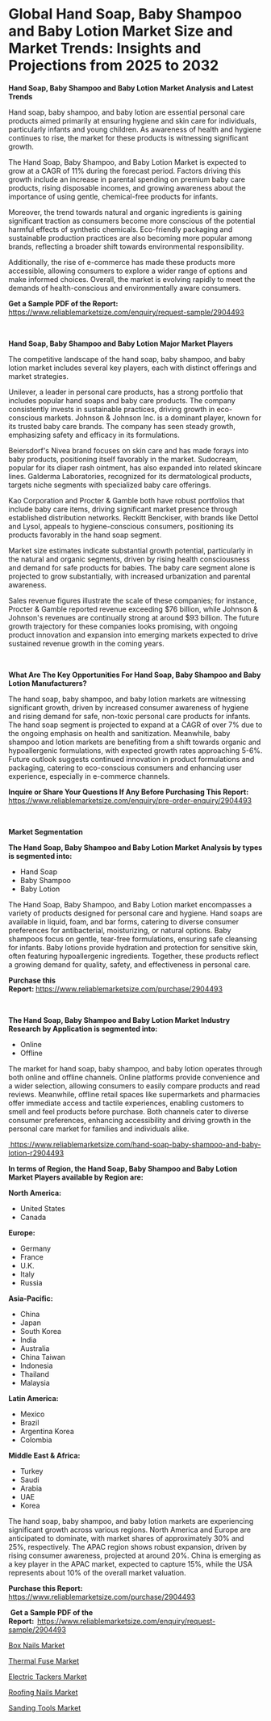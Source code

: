 <p><h1>Global Hand Soap, Baby Shampoo and Baby Lotion Market Size and Market Trends: Insights and Projections from 2025 to 2032</h1></p><p><strong>Hand Soap, Baby Shampoo and Baby Lotion Market Analysis and Latest Trends</strong></p>
<p><p>Hand soap, baby shampoo, and baby lotion are essential personal care products aimed primarily at ensuring hygiene and skin care for individuals, particularly infants and young children. As awareness of health and hygiene continues to rise, the market for these products is witnessing significant growth. </p><p>The Hand Soap, Baby Shampoo, and Baby Lotion Market is expected to grow at a CAGR of 11% during the forecast period. Factors driving this growth include an increase in parental spending on premium baby care products, rising disposable incomes, and growing awareness about the importance of using gentle, chemical-free products for infants. </p><p>Moreover, the trend towards natural and organic ingredients is gaining significant traction as consumers become more conscious of the potential harmful effects of synthetic chemicals. Eco-friendly packaging and sustainable production practices are also becoming more popular among brands, reflecting a broader shift towards environmental responsibility. </p><p>Additionally, the rise of e-commerce has made these products more accessible, allowing consumers to explore a wider range of options and make informed choices. Overall, the market is evolving rapidly to meet the demands of health-conscious and environmentally aware consumers.</p></p>
<p><strong>Get a Sample PDF of the Report:&nbsp;</strong> <a href="https://www.reliablemarketsize.com/enquiry/request-sample/2904493?utm_campaign=2113&utm_medium=2&utm_source=Github&utm_content=ia&utm_term=11032025&utm_id=hand-soap-baby-shampoo-and-baby-lotion">https://www.reliablemarketsize.com/enquiry/request-sample/2904493</a></p>
<p>&nbsp;</p>
<p><strong>Hand Soap, Baby Shampoo and Baby Lotion Major Market Players</strong></p>
<p><p>The competitive landscape of the hand soap, baby shampoo, and baby lotion market includes several key players, each with distinct offerings and market strategies. </p><p>Unilever, a leader in personal care products, has a strong portfolio that includes popular hand soaps and baby care products. The company consistently invests in sustainable practices, driving growth in eco-conscious markets. Johnson & Johnson Inc. is a dominant player, known for its trusted baby care brands. The company has seen steady growth, emphasizing safety and efficacy in its formulations.</p><p>Beiersdorf's Nivea brand focuses on skin care and has made forays into baby products, positioning itself favorably in the market. Sudocream, popular for its diaper rash ointment, has also expanded into related skincare lines. Galderma Laboratories, recognized for its dermatological products, targets niche segments with specialized baby care offerings.</p><p>Kao Corporation and Procter & Gamble both have robust portfolios that include baby care items, driving significant market presence through established distribution networks. Reckitt Benckiser, with brands like Dettol and Lysol, appeals to hygiene-conscious consumers, positioning its products favorably in the hand soap segment.</p><p>Market size estimates indicate substantial growth potential, particularly in the natural and organic segments, driven by rising health consciousness and demand for safe products for babies. The baby care segment alone is projected to grow substantially, with increased urbanization and parental awareness.</p><p>Sales revenue figures illustrate the scale of these companies; for instance, Procter & Gamble reported revenue exceeding $76 billion, while Johnson & Johnson's revenues are continually strong at around $93 billion. The future growth trajectory for these companies looks promising, with ongoing product innovation and expansion into emerging markets expected to drive sustained revenue growth in the coming years.</p></p>
<p>&nbsp;</p>
<p><strong>What Are The Key Opportunities For Hand Soap, Baby Shampoo and Baby Lotion Manufacturers?</strong></p>
<p><p>The hand soap, baby shampoo, and baby lotion markets are witnessing significant growth, driven by increased consumer awareness of hygiene and rising demand for safe, non-toxic personal care products for infants. The hand soap segment is projected to expand at a CAGR of over 7% due to the ongoing emphasis on health and sanitization. Meanwhile, baby shampoo and lotion markets are benefiting from a shift towards organic and hypoallergenic formulations, with expected growth rates approaching 5-6%. Future outlook suggests continued innovation in product formulations and packaging, catering to eco-conscious consumers and enhancing user experience, especially in e-commerce channels.</p></p>
<p><strong>Inquire or Share Your Questions If Any Before Purchasing This Report:</strong> <a href="https://www.reliablemarketsize.com/enquiry/pre-order-enquiry/2904493?utm_campaign=2113&utm_medium=2&utm_source=Github&utm_content=ia&utm_term=11032025&utm_id=hand-soap-baby-shampoo-and-baby-lotion">https://www.reliablemarketsize.com/enquiry/pre-order-enquiry/2904493</a></p>
<p>&nbsp;</p>
<p><strong>Market Segmentation</strong></p>
<p><strong>The Hand Soap, Baby Shampoo and Baby Lotion Market Analysis by types is segmented into:</strong></p>
<p><ul><li>Hand Soap</li><li>Baby Shampoo</li><li>Baby Lotion</li></ul></p>
<p><p>The Hand Soap, Baby Shampoo, and Baby Lotion market encompasses a variety of products designed for personal care and hygiene. Hand soaps are available in liquid, foam, and bar forms, catering to diverse consumer preferences for antibacterial, moisturizing, or natural options. Baby shampoos focus on gentle, tear-free formulations, ensuring safe cleansing for infants. Baby lotions provide hydration and protection for sensitive skin, often featuring hypoallergenic ingredients. Together, these products reflect a growing demand for quality, safety, and effectiveness in personal care.</p></p>
<p><strong>Purchase this Report:&nbsp;</strong><a href="https://www.reliablemarketsize.com/purchase/2904493?utm_campaign=2113&utm_medium=2&utm_source=Github&utm_content=ia&utm_term=11032025&utm_id=hand-soap-baby-shampoo-and-baby-lotion">https://www.reliablemarketsize.com/purchase/2904493</a></p>
<p>&nbsp;</p>
<p><strong>The Hand Soap, Baby Shampoo and Baby Lotion Market Industry Research by Application is segmented into:</strong></p>
<p><ul><li>Online</li><li>Offline</li></ul></p>
<p><p>The market for hand soap, baby shampoo, and baby lotion operates through both online and offline channels. Online platforms provide convenience and a wider selection, allowing consumers to easily compare products and read reviews. Meanwhile, offline retail spaces like supermarkets and pharmacies offer immediate access and tactile experiences, enabling customers to smell and feel products before purchase. Both channels cater to diverse consumer preferences, enhancing accessibility and driving growth in the personal care market for families and individuals alike.</p></p>
<p><a href="https://www.reliablemarketsize.com/hand-soap-baby-shampoo-and-baby-lotion-r2904493?utm_campaign=2113&utm_medium=2&utm_source=Github&utm_content=ia&utm_term=11032025&utm_id=hand-soap-baby-shampoo-and-baby-lotion">&nbsp;https://www.reliablemarketsize.com/hand-soap-baby-shampoo-and-baby-lotion-r2904493</a></p>
<p><strong>In terms of Region, the Hand Soap, Baby Shampoo and Baby Lotion Market Players available by Region are:</strong></p>
<p>
    <p> <strong> North America: </strong>
        <ul>
            <li>United States</li>
            <li>Canada</li>
        </ul>
        </p> 
    <p> <strong> Europe: </strong>
        <ul>
            <li>Germany</li>
            <li>France</li>
            <li>U.K.</li>
            <li>Italy</li>
            <li>Russia</li>
        </ul>
        </p> 
    <p> <strong> Asia-Pacific: </strong>
        <ul>
            <li>China</li>
            <li>Japan</li>
            <li>South Korea</li>
            <li>India</li>
            <li>Australia</li>
            <li>China Taiwan</li>
            <li>Indonesia</li>
            <li>Thailand</li>
            <li>Malaysia</li>
        </ul>
        </p> 
    <p> <strong> Latin America: </strong>
        <ul>
            <li>Mexico</li>
            <li>Brazil</li>
            <li>Argentina Korea</li>
            <li>Colombia</li>
        </ul>
        </p> 
    <p> <strong> Middle East & Africa: </strong>
        <ul>
            <li>Turkey</li>
            <li>Saudi</li>
            <li>Arabia</li>
            <li>UAE</li>
            <li>Korea</li>
        </ul>
    </p>
    </p>
<p><p>The hand soap, baby shampoo, and baby lotion markets are experiencing significant growth across various regions. North America and Europe are anticipated to dominate, with market shares of approximately 30% and 25%, respectively. The APAC region shows robust expansion, driven by rising consumer awareness, projected at around 20%. China is emerging as a key player in the APAC market, expected to capture 15%, while the USA represents about 10% of the overall market valuation.</p></p>
<p><strong>Purchase this Report: </strong><a href="https://www.reliablemarketsize.com/purchase/2904493?utm_campaign=2113&utm_medium=2&utm_source=Github&utm_content=ia&utm_term=11032025&utm_id=hand-soap-baby-shampoo-and-baby-lotion">https://www.reliablemarketsize.com/purchase/2904493</a></p>
<p>&nbsp;<strong>Get a Sample PDF of the Report:&nbsp;&nbsp;</strong><a href="https://www.reliablemarketsize.com/enquiry/request-sample/2904493?utm_campaign=2113&utm_medium=2&utm_source=Github&utm_content=ia&utm_term=11032025&utm_id=hand-soap-baby-shampoo-and-baby-lotion">https://www.reliablemarketsize.com/enquiry/request-sample/2904493</a></p>
<p><strong></strong></p>
<p><p><a href="https://github.com/cagleplittrw/Market-Research-Report-List-1/blob/main/box-nails-market.md?utm_campaign=2113&utm_medium=2&utm_source=Github&utm_content=ia&utm_term=11032025&utm_id=hand-soap-baby-shampoo-and-baby-lotion">Box Nails Market</a></p><p><a href="https://github.com/cwasicioaie/Market-Research-Report-List-1/blob/main/thermal-fuse-market.md?utm_campaign=2113&utm_medium=2&utm_source=Github&utm_content=ia&utm_term=11032025&utm_id=hand-soap-baby-shampoo-and-baby-lotion">Thermal Fuse Market</a></p><p><a href="https://github.com/handyiongikg/Market-Research-Report-List-1/blob/main/electric-tackers-market.md?utm_campaign=2113&utm_medium=2&utm_source=Github&utm_content=ia&utm_term=11032025&utm_id=hand-soap-baby-shampoo-and-baby-lotion">Electric Tackers Market</a></p><p><a href="https://github.com/budenhanelfc/Market-Research-Report-List-1/blob/main/roofing-nails-market.md?utm_campaign=2113&utm_medium=2&utm_source=Github&utm_content=ia&utm_term=11032025&utm_id=hand-soap-baby-shampoo-and-baby-lotion">Roofing Nails Market</a></p><p><a href="https://github.com/nellygussisy/Market-Research-Report-List-1/blob/main/sanding-tools-market.md?utm_campaign=2113&utm_medium=2&utm_source=Github&utm_content=ia&utm_term=11032025&utm_id=hand-soap-baby-shampoo-and-baby-lotion">Sanding Tools Market</a></p></p>